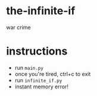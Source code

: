 # the-infinite-if
war crime
# instructions
- run `main.py`
- once you're tired, ctrl+c to exit
- run `infinite_if.py`
- instant memory error!
